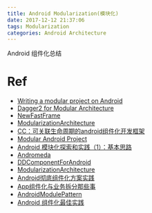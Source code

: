 ```yaml
---
title: Android Modularization(模块化)
date: 2017-12-12 21:37:06
tags: Modularization
categories: Android Architecture
---
```


Android 组件化总结

<!-- more -->

# Ref

* [Writing a modular project on Android](https://medium.com/mindorks/writing-a-modular-project-on-android-304f3b09cb37)
* [Dagger2 for Modular Architecture](https://medium.com/@luigi.papino/dagger2-for-modular-architecture-332e1250a85f)
* [NewFastFrame](https://github.com/HelloChenJinJun/NewFastFrame?utm_source=gold_browser_extension)
* [ModularizationArchitecture](https://github.com/SpinyTech/ModularizationArchitecture)
* [CC：可关联生命周期的android组件化开发框架](http://blog.csdn.net/cdecde111/article/details/78705386)
* [Modular Android Project](https://medium.com/prismapp/modular-android-project-93dcd7f5b42)
* [Android 模块化探索和实践（1）：基本思路](https://www.jianshu.com/p/a2382dfb76ed)
* [Andromeda](https://github.com/iqiyi/Andromeda)
* [DDComponentForAndroid](https://github.com/luojilab/DDComponentForAndroid)
* [ModularizationArchitecture](https://github.com/SpinyTech/ModularizationArchitecture)
* [Android彻底组件化方案实践](https://www.jianshu.com/p/1b1d77f58e84)
* [App组件化与业务拆分那些事](https://www.jianshu.com/p/60c1b9ddd8ab)
* [AndroidModulePattern](https://github.com/guiying712/AndroidModulePattern)
* [Android 组件化最佳实践](https://mp.weixin.qq.com/s/ubihF5bDbofZfKTT-Ou2gw)